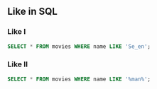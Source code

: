 ## Like in SQL
### Like I
```SQL
SELECT * FROM movies WHERE name LIKE 'Se_en';
```

### Like II
```SQL
SELECT * FROM movies WHERE name LIKE '%man%';
```
